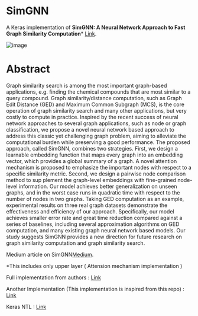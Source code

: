 # SimGNN

A Keras implementation of **SimGNN: A Neural Network Approach to Fast Graph Similarity Computation*** [Link](https://arxiv.org/abs/1808.05689).

![image](https://user-images.githubusercontent.com/42002993/95562734-2c25fc80-0a3a-11eb-9438-d0b1c7c49d63.png)

# Abstract 
Graph similarity search is among the most important graph-based applications, e.g. finding the chemical compounds that are most similar to a query compound. Graph similarity/distance computation, such as Graph Edit Distance (GED) and Maximum Common Subgraph (MCS), is the core operation of graph similarity search and many other applications, but very costly to compute in practice. Inspired by the recent success of neural network approaches to several graph applications, such as node or graph classification, we propose a novel neural network based approach to address this classic yet challenging graph problem, aiming to alleviate the computational burden while preserving a good performance. The proposed approach, called SimGNN, combines two strategies. First, we design a learnable embedding function that maps every graph into an embedding vector, which provides a global summary of a graph. A novel attention mechanism is proposed to emphasize the important nodes with respect to a specific similarity metric. Second, we design a pairwise node comparison method to sup plement the graph-level embeddings with fine-grained node-level information. Our model achieves better generalization on unseen graphs, and in the worst case runs in quadratic time with respect to the number of nodes in two graphs. Taking GED computation as an example, experimental results on three real graph datasets demonstrate the effectiveness and efficiency of our approach. Specifically, our model achieves smaller error rate and great time reduction compared against a series of baselines, including several approximation algorithms on GED computation, and many existing graph neural network based models. Our study suggests SimGNN provides a new direction for future research on graph similarity computation and graph similarity search.


Medium article on SimGNN[Medium](https://medium.com/swlh/simgnn-56420a66fa37).

*This includes only upper layer ( Attension mechanism implementation )

Full implementation from authors : [Link](https://github.com/yunshengb/SimGNN) 

Another Implementation (This implementation is inspired from this repo) : [Link](https://github.com/benedekrozemberczki/SimGNN)

Keras NTL : [Link](https://github.com/dapurv5/keras-neural-tensor-layer)
